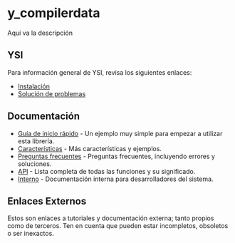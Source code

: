 # y_compilerdata

Aquí va la descripción

## YSI

Para información general de YSI, revisa los siguientes enlaces:

* [Instalación](../instalacion.md)
* [Solución de problemas](../solucion-problemas.md)

## Documentación

* [Guía de inicio rápido](y_compilerdata/inicio-rapido.md) - Un ejemplo muy simple para empezar a utilizar esta librería.
* [Características](y_compilerdata/caracteristicas.md) - Más características y ejemplos.
* [Preguntas frecuentes](y_compilerdata/preguntas-frecuentes.md) - Preguntas frecuentes, incluyendo errores y soluciones.
* [API](y_compilerdata/api.md) - Lista completa de todas las funciones y su significado.
* [Interno](y_compilerdata/interno.md) - Documentación interna para desarrolladores del sistema.

## Enlaces Externos

Estos son enlaces a tutoriales y documentación externa; tanto propios como de terceros. Ten en cuenta que pueden estar incompletos, obsoletos o ser inexactos.
